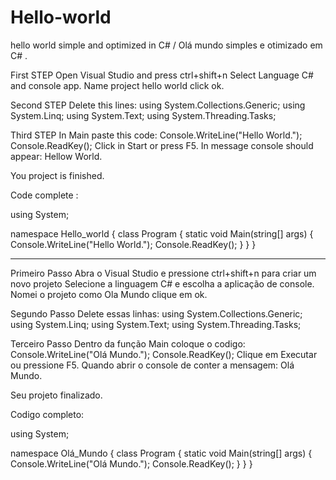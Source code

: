 # Hello-world
hello world simple and optimized in C# / Olá mundo simples e otimizado em C# .

First STEP 
Open Visual Studio and press ctrl+shift+n
Select Language C# and console app.
Name project hello world click ok.

Second STEP
Delete this lines: 
using System.Collections.Generic;
using System.Linq;
using System.Text;
using System.Threading.Tasks;

Third STEP
In Main paste this code:
Console.WriteLine("Hello World.");
Console.ReadKey();
Click in Start or press F5.
In message console should appear: Hellow World.

You project is finished. 

Code complete :

using System;

namespace Hello_world
{
    class Program
    {
        static void Main(string[] args)
        {
            Console.WriteLine("Hello World.");
            Console.ReadKey();
        }
    }
}
__________________________________________________________________________________________________________________________
Primeiro Passo
Abra o Visual Studio e pressione ctrl+shift+n para criar um novo projeto
Selecione a linguagem C# e escolha a aplicação de console.
Nomei o projeto como Ola Mundo clique em ok.

Segundo Passo
Delete essas linhas:
using System.Collections.Generic;
using System.Linq;
using System.Text;
using System.Threading.Tasks;

Terceiro Passo
Dentro da função Main coloque o codigo:
Console.WriteLine("Olá Mundo.");
Console.ReadKey();
Clique em Executar ou pressione F5.
Quando abrir o console de conter a mensagem: Olá Mundo.

Seu projeto finalizado.

Codigo completo:

using System;

namespace Olá_Mundo
{
    class Program
    {
        static void Main(string[] args)
        {
            Console.WriteLine("Olá Mundo.");
            Console.ReadKey();
        }
    }
}
